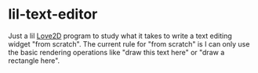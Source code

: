 # lil-text-editor

Just a lil [Love2D](https://love2d.org/) program to study what it takes to write a text editing widget "from scratch". The current rule for "from scratch" is I can only use the basic rendering operations like "draw this text here" or "draw a rectangle here".

